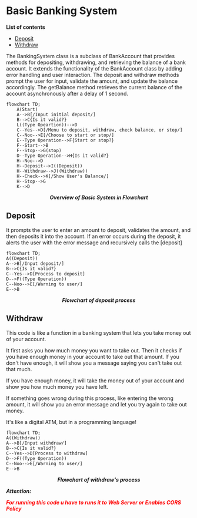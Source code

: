 # Basic Banking System
**List of contents**
- [Deposit](#deposit)
- [Withdraw](#withdraw)

The BankingSystem class is a subclass of BankAccount that provides methods for depositing, withdrawing, and retrieving the balance of a bank account. It extends the functionality of the BankAccount class by adding error handling and user interaction. The deposit and withdraw methods prompt the user for input, validate the amount, and update the balance accordingly. The getBalance method retrieves the current balance of the account asynchronously after a delay of 1 second.

```mermaid
flowchart TD;
    A(Start)
    A-->B[/Input initial deposit/]
    B-->C{Is it valid?}
    L((Type Opeartion))-->D
    C--Yes-->D[/Menu to deposit, withdraw, check balance, or stop/]
    C--Noo-->E[/Choose to start or stop/]
    E--Type Operation-->F{Start or stop?}
    F--Start-->B
    F--Stop-->G(stop)
    D--Type Operation-->H{Is it valid?}
    H--Noo-->D
    H--Deposit-->I((Deposit))
    H--Withdraw-->J((Withdraw))
    H--Check-->K[/Show User's Balance/]
    H--Stop-->G
    K-->D
```
***<p style="text-align: center;">Overview of Basic System in Flowchart</p>***

## Deposit
 It prompts the user to enter an amount to deposit, validates the amount, and then deposits it into the account. If an error occurs during the deposit, it alerts the user with the error message and recursively calls the [deposit]
```mermaid
flowchart TD;
A((Deposit))
A-->B[/Input deposit/]
B-->C{Is it valid?}
C--Yes-->D[Process to deposit]
D-->F((Type Operation))
C--Noo-->E[/Warning to user/]
E-->B
```
***<p style="text-align: center;">Flowchart of deposit process</p>***

## Withdraw
This code is like a function in a banking system that lets you take money out of your account.

It first asks you how much money you want to take out. Then it checks if you have enough money in your account to take out that amount. If you don't have enough, it will show you a message saying you can't take out that much.

If you have enough money, it will take the money out of your account and show you how much money you have left.

If something goes wrong during this process, like entering the wrong amount, it will show you an error message and let you try again to take out money.

It's like a digital ATM, but in a programming language!
```mermaid
flowchart TD;
A((Withdraw))
A-->B[/Input withdraw/]
B-->C{Is it valid?}
C--Yes-->D[Process to withdraw]
D-->F((Type Operation))
C--Noo-->E[/Warning to user/]
E-->B
```
***<p style="text-align: center;">Flowchart of withdraw's process</p>***
***Attention: <p style="color: red">For running this code u have to runs it to Web Server or Enables CORS Policy</p>***